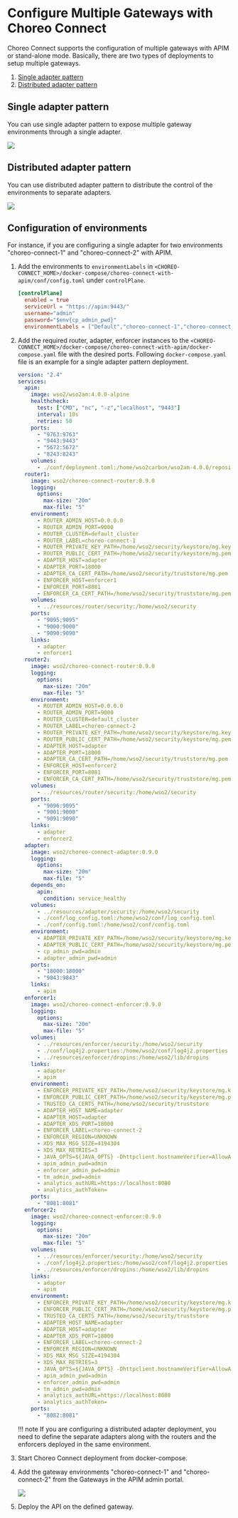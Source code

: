 # Configure Multiple Gateways with Choreo Connect

Choreo Connect supports the configuration of multiple gateways with APIM or stand-alone mode. Basically, there are two types of deployments to setup multiple gateways.

1. [Single adapter pattern](#single-adapter-pattern)
2. [Distributed adapter pattern](#distributed-adapter-pattern)

## Single adapter pattern

You can use single adapter pattern to expose multiple gateway environments through a single adapter.

![]({{base_path}}/assets/img/deploy/mgw/single-adapter-pattern.png)

## Distributed adapter pattern

You can use distributed adapter pattern to distribute the control of the environments to separate adapters.

![]({{base_path}}/assets/img/deploy/mgw/distributed-adapter-pattern.png)

## Configuration of environments

For instance, if you are configuring a single adapter for two environments "choreo-connect-1" and "choreo-connect-2" with APIM.

1. Add the environments to `environmentLabels` in `<CHOREO-CONNECT_HOME>/docker-compose/choreo-connect-with-apim/conf/config.toml` under `controlPlane`.

    ```toml
    [controlPlane]
      enabled = true
      serviceUrl = "https://apim:9443/"
      username="admin"
      password="$env{cp_admin_pwd}"
      environmentLabels = ["Default","choreo-connect-1","choreo-connect-2"]
    ```

2. Add the required router, adapter, enforcer instances to the `<CHOREO-CONNECT_HOME>/docker-compose/choreo-connect-with-apim/docker-compose.yaml` file with the desired ports. Following `docker-compose.yaml` file is an example for a single adapter pattern deployment. 

    ```yaml
    version: "2.4"
    services:
      apim:
        image: wso2/wso2am:4.0.0-alpine
        healthcheck:
          test: ["CMD", "nc", "-z","localhost", "9443"]
          interval: 10s
          retries: 50
        ports:
          - "9763:9763"
          - "9443:9443"
          - "5672:5672"
          - "8243:8243"
        volumes:
          - ./conf/deployment.toml:/home/wso2carbon/wso2am-4.0.0/repository/conf/deployment.toml
      router1:
        image: wso2/choreo-connect-router:0.9.0
        logging:
          options:
            max-size: "20m"
            max-file: "5"
        environment:
          - ROUTER_ADMIN_HOST=0.0.0.0
          - ROUTER_ADMIN_PORT=9000
          - ROUTER_CLUSTER=default_cluster
          - ROUTER_LABEL=choreo-connect-1
          - ROUTER_PRIVATE_KEY_PATH=/home/wso2/security/keystore/mg.key
          - ROUTER_PUBLIC_CERT_PATH=/home/wso2/security/keystore/mg.pem
          - ADAPTER_HOST=adapter
          - ADAPTER_PORT=18000
          - ADAPTER_CA_CERT_PATH=/home/wso2/security/truststore/mg.pem
          - ENFORCER_HOST=enforcer1
          - ENFORCER_PORT=8081
          - ENFORCER_CA_CERT_PATH=/home/wso2/security/truststore/mg.pem
        volumes:
          - ../resources/router/security:/home/wso2/security
        ports:
          - "9095:9095"
          - "9000:9000"
          - "9090:9090"
        links:
          - adapter
          - enforcer1
      router2:
        image: wso2/choreo-connect-router:0.9.0
        logging:
          options:
            max-size: "20m"
            max-file: "5"
        environment:
          - ROUTER_ADMIN_HOST=0.0.0.0
          - ROUTER_ADMIN_PORT=9000
          - ROUTER_CLUSTER=default_cluster
          - ROUTER_LABEL=choreo-connect-2
          - ROUTER_PRIVATE_KEY_PATH=/home/wso2/security/keystore/mg.key
          - ROUTER_PUBLIC_CERT_PATH=/home/wso2/security/keystore/mg.pem
          - ADAPTER_HOST=adapter
          - ADAPTER_PORT=18000
          - ADAPTER_CA_CERT_PATH=/home/wso2/security/truststore/mg.pem
          - ENFORCER_HOST=enforcer2
          - ENFORCER_PORT=8081
          - ENFORCER_CA_CERT_PATH=/home/wso2/security/truststore/mg.pem
        volumes:
          - ../resources/router/security:/home/wso2/security
        ports:
          - "9096:9095"
          - "9001:9000"
          - "9091:9090"
        links:
          - adapter
          - enforcer2
      adapter:
        image: wso2/choreo-connect-adapter:0.9.0
        logging:
          options:
            max-size: "20m"
            max-file: "5"
        depends_on:
          apim:
            condition: service_healthy
        volumes:
          - ../resources/adapter/security:/home/wso2/security
          - ./conf/log_config.toml:/home/wso2/conf/log_config.toml
          - ./conf/config.toml:/home/wso2/conf/config.toml
        environment:
          - ADAPTER_PRIVATE_KEY_PATH=/home/wso2/security/keystore/mg.key
          - ADAPTER_PUBLIC_CERT_PATH=/home/wso2/security/keystore/mg.pem
          - cp_admin_pwd=admin
          - adapter_admin_pwd=admin
        ports:
          - "18000:18000"
          - "9843:9843"
        links:
          - apim
      enforcer1:
        image: wso2/choreo-connect-enforcer:0.9.0
        logging:
          options:
            max-size: "20m"
            max-file: "5"
        volumes:
          - ../resources/enforcer/security:/home/wso2/security
          - ./conf/log4j2.properties:/home/wso2/conf/log4j2.properties
          - ../resources/enforcer/dropins:/home/wso2/lib/dropins
        links:
          - adapter
          - apim
        environment:
          - ENFORCER_PRIVATE_KEY_PATH=/home/wso2/security/keystore/mg.key
          - ENFORCER_PUBLIC_CERT_PATH=/home/wso2/security/keystore/mg.pem
          - TRUSTED_CA_CERTS_PATH=/home/wso2/security/truststore
          - ADAPTER_HOST_NAME=adapter
          - ADAPTER_HOST=adapter
          - ADAPTER_XDS_PORT=18000
          - ENFORCER_LABEL=choreo-connect-2
          - ENFORCER_REGION=UNKNOWN
          - XDS_MAX_MSG_SIZE=4194304
          - XDS_MAX_RETRIES=3
          - JAVA_OPTS=${JAVA_OPTS} -Dhttpclient.hostnameVerifier=AllowAll
          - apim_admin_pwd=admin
          - enforcer_admin_pwd=admin
          - tm_admin_pwd=admin
          - analytics_authURL=https://localhost:8080
          - analytics_authToken=
        ports:
          - "8081:8081"
      enforcer2:
        image: wso2/choreo-connect-enforcer:0.9.0
        logging:
          options:
            max-size: "20m"
            max-file: "5"
        volumes:
          - ../resources/enforcer/security:/home/wso2/security
          - ./conf/log4j2.properties:/home/wso2/conf/log4j2.properties
          - ../resources/enforcer/dropins:/home/wso2/lib/dropins
        links:
          - adapter
          - apim
        environment:
          - ENFORCER_PRIVATE_KEY_PATH=/home/wso2/security/keystore/mg.key
          - ENFORCER_PUBLIC_CERT_PATH=/home/wso2/security/keystore/mg.pem
          - TRUSTED_CA_CERTS_PATH=/home/wso2/security/truststore
          - ADAPTER_HOST_NAME=adapter
          - ADAPTER_HOST=adapter
          - ADAPTER_XDS_PORT=18000
          - ENFORCER_LABEL=choreo-connect-2
          - ENFORCER_REGION=UNKNOWN
          - XDS_MAX_MSG_SIZE=4194304
          - XDS_MAX_RETRIES=3
          - JAVA_OPTS=${JAVA_OPTS} -Dhttpclient.hostnameVerifier=AllowAll
          - apim_admin_pwd=admin
          - enforcer_admin_pwd=admin
          - tm_admin_pwd=admin
          - analytics_authURL=https://localhost:8080
          - analytics_authToken=
        ports:
          - "8082:8081"
    ```

    !!! note
        If you are configuring a distributed adapter deployment, you need to define the separate adapters along with the routers and the enforcers deployed in the same environment.
        
3. Start Choreo Connect deployment from docker-compose.

4. Add the gateway environments "choreo-connect-1" and "choreo-connect-2" from the Gateways in the APIM admin portal.

    ![]({{base_path}}/assets/img/deploy/mgw/add-gateway-environment.png)

5. Deploy the API on the defined gateway.
